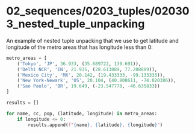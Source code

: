 # 02_sequences/0203_tuples/020303_nested_tuple_unpacking

An example of nested tuple unpacking that we use to get
latitude and longitude of the metro areas that has longitude
less than 0:
```python
metro_areas = [
    ('Tokyo', 'JP', 36.933, (35.689722, 139.691)),
    ('Delhi NCR', 'IN', 21.935, (28.613889, 77.208889)),
    ('Mexico City', 'MX', 20.142, (19.433333, -99.133333)),
    ('New York-Newark', 'US', 20.104, (40.808611, -74.020386)),
    ('Sao Paulo', 'BR', 19.649, (-23.547778, -46.635833))
]

results = []

for name, cc, pop, (latitude, longitude) in metro_areas:
    if longitude <= 0:
        results.append(f"{name}, {latitude}, {longitude}")
```